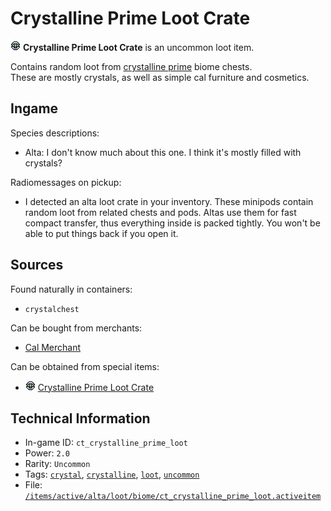 # Crystalline Prime Loot Crate

<img src="https://raw.githubusercontent.com/Ceterai/Enternia/main/items/active/alta/loot/biome/ct_crystalline_prime_loot.png" alt="Crystalline Prime Loot Crate icon" loading="lazy" height=16px width="auto" /> **Crystalline Prime Loot Crate** is an uncommon loot item.

Contains random loot from [crystalline prime](https://ceterai.github.io/MyEnternia/Wiki/Tags/CrystallinePrime) biome chests.  
These are mostly crystals, as well as simple cal furniture and cosmetics.

## Ingame

Species descriptions:

- Alta: I don't know much about this one. I think it's mostly filled with crystals?

Radiomessages on pickup:

- I detected an alta loot crate in your inventory. These minipods contain random loot from related chests and pods. Altas use them for fast compact transfer, thus everything inside is packed tightly. You won't be able to put things back if you open it.

## Sources

Found naturally in containers:

- `crystalchest`

Can be bought from merchants:

- [Cal Merchant](https://ceterai.github.io/MyEnternia/Wiki/CalMerchant)

Can be obtained from special items:

- <img src="https://raw.githubusercontent.com/Ceterai/Enternia/main/items/active/alta/loot/biome/ct_crystalline_prime_loot.png" alt="Crystalline Prime Loot Crate icon" loading="lazy" height=16px width="auto" /> [Crystalline Prime Loot Crate](https://ceterai.github.io/MyEnternia/Wiki/CrystallinePrimeLootCrate)

## Technical Information

- In-game ID: `ct_crystalline_prime_loot`
- Power: `2.0`
- Rarity: `Uncommon`
- Tags: [`crystal`](https://ceterai.github.io/MyEnternia/Wiki/Tags/Crystal), [`crystalline`](https://ceterai.github.io/MyEnternia/Wiki/Tags/Crystalline), [`loot`](https://ceterai.github.io/MyEnternia/Wiki/Tags/Loot), [`uncommon`](https://ceterai.github.io/MyEnternia/Wiki/Tags/Uncommon)
- File: [`/items/active/alta/loot/biome/ct_crystalline_prime_loot.activeitem`](https://github.com/Ceterai/Enternia/blob/main/items/active/alta/loot/biome/ct_crystalline_prime_loot.activeitem)

